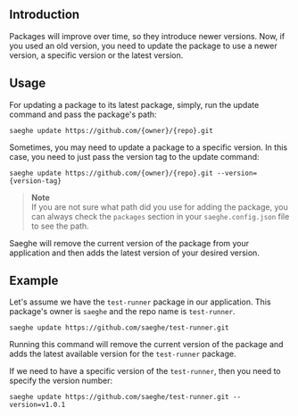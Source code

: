 ## Introduction

Packages will improve over time, so they introduce newer versions. 
Now, if you used an old version, you need to update the package to use a newer version,
a specific version or the latest version.

## Usage

For updating a package to its latest package, simply, run the update command and pass the package's path:

```shell
saeghe update https://github.com/{owner}/{repo}.git
```

Sometimes, you may need to update a package to a specific version. 
In this case, you need to just pass the version tag to the update command:

```shell
saeghe update https://github.com/{owner}/{repo}.git --version={version-tag}
```
> **Note**  
> If you are not sure what path did you use for adding the package, 
> you can always check the `packages` section in your `saeghe.config.json` file to see the path.

Saeghe will remove the current version of the package from your application 
and then adds the latest version of your desired version.

## Example

Let's assume we have the `test-runner` package in our application. 
This package's owner is `saeghe` and the repo name is `test-runner`. 

```shell
saeghe update https://github.com/saeghe/test-runner.git
```

Running this command will remove the current version of the package 
and adds the latest available version for the `test-runner` package.

If we need to have a specific version of the `test-runner`, 
then you need to specify the version number:

```shell
saeghe update https://github.com/saeghe/test-runner.git --version=v1.0.1
```
